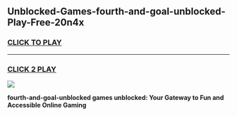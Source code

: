 
## Unblocked-Games-fourth-and-goal-unblocked-Play-Free-20n4x
<h3>
<a href="https://premium76.site?title=fourth-and-goal-unblocked&ref=18A1">CLICK TO PLAY</a></h3>
<hr>

<h3>
<a href="https://premium76.site?title=fourth-and-goal-unblocked&ref=18A1">CLICK 2 PLAY</a>
  
</h3>

<a href="https://premium76.site?title=fourth-and-goal-unblocked&ref=18A1"><img src="https://clearcache.store/games.png"></a>


**fourth-and-goal-unblocked games unblocked: Your Gateway to Fun and Accessible Online Gaming**
